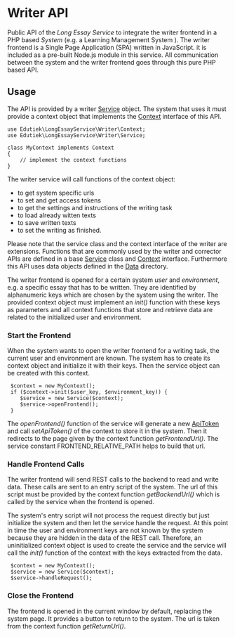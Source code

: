 # Writer API

Public API of the _Long Essay Service_ to integrate the writer frontend in a PHP based _System_ (e.g. a Learning Management System ). The writer frontend is a Single Page Application (SPA) written in JavaScript. it is included as a pre-built Node.js module in this service. All communication between the system and the writer frontend goes through this pure PHP based API.

## Usage

The API is provided by a writer [Service](Service.php) object. The system that uses it must provide a context object that implements the [Context](Context.php) interface of this API.

````
use Edutiek\LongEssayService\Writer\Context;
use Edutiek\LongEssayService\Writer\Service;

class MyContext implements Context
{
    // implement the context functions
}
````

The writer service will call functions of the context object:
* to get system specific urls
* to set and get access tokens
* to get the settings and instructions of the writing task
* to load already witten texts
* to save written texts
* to set the writing as finished.

Please note that the service class and the context interface of the writer are extensions. Functions that are commonly used by the writer and corrector APIs are defined in a base [Service](../Base/Service.php) class and [Context](../Base/Context.php) interface. Furthermore this API uses data objects defined in the [Data](../Data/README.md) directory.

The writer frontend is opened for a certain system _user_ and  _environment_, e.g. a specific essay that has to be written. They are identified by alphanumeric keys which are chosen by the system using the writer. The provided context object must implement an _init()_ function with these keys as parameters and all context functions that store and retrieve data are related to the initialized user and environment.

### Start the Frontend

When the system wants to open the writer frontend for a writing task, the current user and environment are known. The system has to create its context object and initialize it with their keys. Then the service object can be created with this context.

````
 $context = new MyContext();
 if ($context->init($user_key, $environment_key)) {
    $service = new Service($context);
    $service->openFrontend();
 }
````

The _openFrontend()_ function of the service will generate a new [ApiToken](../Data/ApiToken.php) and call _setApiToken()_ of the context to store it in the system. Then it redirects to the page given by the context function _getFrontendUrl()_. The service constant FRONTEND_RELATIVE_PATH helps to build that url.

### Handle Frontend Calls

The writer frontend will send REST calls to the backend to read and write data. These calls are sent to an entry script of the system. The url of this script must be provided by the context function _getBackendUrl()_ which is called by the service when the frontend is opened.

The system's entry script will not process the request directly but just initialize the system and then let the service handle the request. At this point in time the user and environment keys are not known by the system because they are hidden in the data of the REST call. Therefore, an uninitialized context object is used to create the service and the service will call the _init()_ function of the context with the keys extracted from the data.

````
 $context = new MyContext();
 $service = new Service($context);
 $service->handleRequest();
````

### Close the Frontend

The frontend is opened in the current window by default, replacing the system page. It provides a button to return to the system. The url is taken from the context function _getReturnUrl()_.